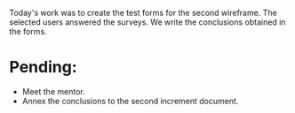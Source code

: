 Today's work was to create the test forms for the second wireframe. The selected users answered the surveys. We write the conclusions obtained in the forms.
# Pending:
 * Meet the mentor.
 * Annex the conclusions to the second increment document.
